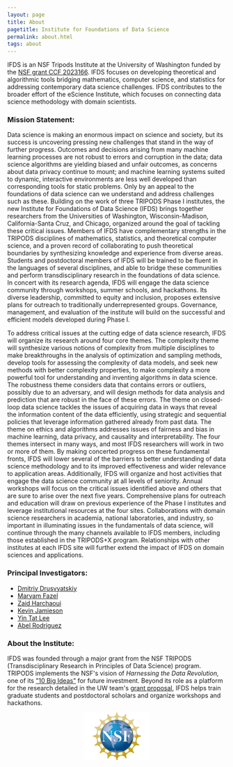 ```yaml
---
layout: page
title: About
pagetitle: Institute for Foundations of Data Science
permalink: about.html
tags: about
---
```

IFDS is an NSF Tripods Institute at the University of Washington funded by the [NSF grant CCF 2023166](https://www.nsf.gov/awardsearch/showAward?AWD_ID=2023166). IFDS focuses on developing theoretical and algorithmic tools bridging mathematics, computer science, and statistics for addressing contemporary data science challenges. IFDS contributes to the broader effort of the eScience Institute, which focuses on connecting data science methodology with domain scientists.

### Mission Statement:
Data science is making an enormous impact on science and society, but its success is uncovering pressing new challenges that stand in the way of further progress. Outcomes and decisions arising from many machine learning processes are not robust to errors and corruption in the data; data science algorithms are yielding biased and unfair outcomes, as concerns about data privacy continue to mount; and machine learning systems suited to dynamic, interactive environments are less well developed than corresponding tools for static problems. Only by an appeal to the foundations of data science can we understand and address challenges such as these. Building on the work of three TRIPODS Phase I institutes, the new Institute for Foundations of Data Science (IFDS) brings together researchers from the Universities of Washington, Wisconsin-Madison, California-Santa Cruz, and Chicago, organized around the goal of tackling these critical issues. Members of IFDS have complementary strengths in the TRIPODS disciplines of mathematics, statistics, and theoretical computer science, and a proven record of collaborating to push theoretical boundaries by synthesizing knowledge and experience from diverse areas. Students and postdoctoral members of IFDS will be trained to be fluent in the languages of several disciplines, and able to bridge these communities and perform transdisciplinary research in the foundations of data science. In concert with its research agenda, IFDS will engage the data science community through workshops, summer schools, and hackathons. Its diverse leadership, committed to equity and inclusion, proposes extensive plans for outreach to traditionally underrepresented groups. Governance, management, and evaluation of the institute will build on the successful and efficient models developed during Phase I.

To address critical issues at the cutting edge of data science research, IFDS will organize its research around four core themes. The complexity theme will synthesize various notions of complexity from multiple disciplines to make breakthroughs in the analysis of optimization and sampling methods, develop tools for assessing the complexity of data models, and seek new methods with better complexity properties, to make complexity a more powerful tool for understanding and inventing algorithms in data science. The robustness theme considers data that contains errors or outliers, possibly due to an adversary, and will design methods for data analysis and prediction that are robust in the face of these errors. The theme on closed-loop data science tackles the issues of acquiring data in ways that reveal the information content of the data efficiently, using strategic and sequential policies that leverage information gathered already from past data. The theme on ethics and algorithms addresses issues of fairness and bias in machine learning, data privacy, and causality and interpretability. The four themes intersect in many ways, and most IFDS researchers will work in two or more of them. By making concerted progress on these fundamental fronts, IFDS will lower several of the barriers to better understanding of data science methodology and to its improved effectiveness and wider relevance to application areas. Additionally, IFDS will organize and host activities that engage the data science community at all levels of seniority. Annual workshops will focus on the critical issues identified above and others that are sure to arise over the next five years. Comprehensive plans for outreach and education will draw on previous experience of the Phase I institutes and leverage institutional resources at the four sites. Collaborations with domain science researchers in academia, national laboratories, and industry, so important in illuminating issues in the fundamentals of data science, will continue through the many channels available to IFDS members, including those established in the TRIPODS+X program. Relationships with other institutes at each IFDS site will further extend the impact of IFDS on domain sciences and applications.


### Principal Investigators:
* [Dmitriy Drusvyatskiy](http://sites.math.washington.edu/~ddrusv/)
* [Maryam Fazel](https://faculty.washington.edu/mfazel/)
* [Zaid Harchaoui](http://faculty.washington.edu/zaid/)
* [Kevin Jamieson](https://homes.cs.washington.edu/~jamieson/)
* [Yin Tat Lee](http://yintat.com/)
* [Abel Rodriguez](https://stat.uw.edu/about-us/people/abel-rodriguez)

### About the Institute:
IFDS was founded through a major grant from the NSF TRIPODS (Transdisciplinary Research in Principles of Data Science) program. TRIPODS implements the NSF's vision of *Harnessing the Data Revolution,* one of its ["10 Big Ideas"](https://www.nsf.gov/about/congress/reports/nsf_big_ideas.pdf) for future investment. Beyond its role as a platform for the research detailed in the UW team's [grant proposal](https://www.nsf.gov/awardsearch/showAward?AWD_ID=1740551), IFDS helps train graduate students and postdoctoral scholars and organize workshops and hackathons.


<center><img src="images/NSF.gif" style="width:30%;"></center>
